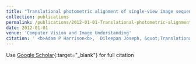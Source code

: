 ```yaml
---
title: "Translational photometric alignment of single-view image sequences"
collection: publications
permalink: /publications/2012-01-01-Translational-photometric-alignment-of-single-view-image-sequences
date: 2012-01-01
venue: 'Computer Vision and Image Understanding'
citation: ' <b>Adam P Harrison<b>,  Dileepan Joseph, &quot;Translational photometric alignment of single-view image sequences.&quot; Computer Vision and Image Understanding, 2012.'
---
```

Use [Google Scholar](https://scholar.google.com/scholar?q=Translational+photometric+alignment+of+single+view+image+sequences){:target="_blank"} for full citation